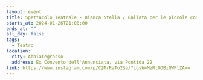 ```yaml
---
layout: event
title: Spettacolo Teatrale - Bianca Stella / Ballata per le piccole cose
starts_at: 2024-01-26T21:00:00
ends_at: ""
all_day: false
tags:
  - Teatro
location:
  city: Abbiategrasso
  address: Ex Convento dell'Annunciata, via Pontida 22
link: https://www.instagram.com/p/C2MrRaTo2Sa/?igsh=MzRlODBiNWFlZA==
---
```

